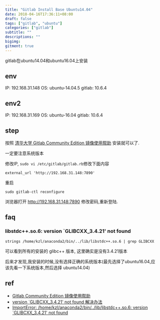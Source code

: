 ```yaml
---
title: "Gitlab Install Base Ubuntu14.04"
date: 2018-04-16T17:36:11+08:00
draft: false
tags: ["gitlab", "ubuntu"]
categories: ["gitlab"]
subtitle: ""
descriptions: ""
bigimg:
gitment: true
---
```


gitlab在ubuntu14.04和ubuntu16.04上安装

## env

IP: 192.168.31.148
OS: ubuntu-14.04.5
gitlab: 10.6.4

## env2

IP: 192.168.31.169
OS: ubuntu-16.04
gitlab: 10.6.4

## step

按照 [清华大学 Gitlab Community Edition 镜像使用帮助](https://mirror.tuna.tsinghua.edu.cn/help/gitlab-ce/) 安装就可以了.

一定要注意系统版本

修改IP, `sudo vi /etc/gitlab/gitlab.rb`修改下面内容

```
external_url 'http://192.168.31.148:7890'
```
重启
```
sudo gitlab-ctl reconfigure
```

浏览器打开 http://192.168.31.148:7890 修改密码,重新登陆.


## faq

### libstdc++.so.6: version `GLIBCXX_3.4.21' not found

```
strings /home/kzl/anaconda2/bin/../lib/libstdc++.so.6 | grep GLIBCXX    
```
可以看到所有的安装的 glibc++ 版本, 这里确实是没有3.4.21版本

后来才发现,我安装的时候,没有选择正确的系统版本(最先选择了ubuntu16.04,应该先看一下系统版本,然后选择 ubuntu14.04)



## ref

- [Gitlab Community Edition 镜像使用帮助](https://mirror.tuna.tsinghua.edu.cn/help/gitlab-ce/)
- [version `GLIBCXX_3.4.21' not found 解决办法](https://blog.csdn.net/rznice/article/details/51090966)
- [ImportError: /home/kzl/anaconda2/bin/../lib/libstdc++.so.6: version `GLIBCXX_3.4.21' not found](https://blog.csdn.net/lwgkzl/article/details/77658269)